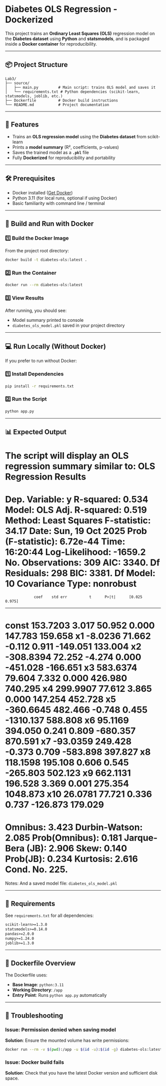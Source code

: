 # Diabetes OLS Regression - Dockerized

This project trains an **Ordinary Least Squares (OLS)** regression model on the **Diabetes dataset** using **Python** and **statsmodels**, and is packaged inside a **Docker container** for reproducibility.

---

## 📦 Project Structure

```
Lab3/
├── source/
│   ├── main.py         # Main script: trains OLS model and saves it
│   └── requirements.txt # Python dependencies (scikit-learn, statsmodels, joblib, etc.)
├── Dockerfile          # Docker build instructions
└── README.md           # Project documentation
```

---

## 🧪 Features

- Trains an **OLS regression model** using the **Diabetes dataset** from scikit-learn
- Prints a **model summary** (R², coefficients, p-values)
- Saves the trained model as a **`.pkl`** file
- Fully **Dockerized** for reproducibility and portability

---

## 🛠 Prerequisites

- Docker installed ([Get Docker](https://www.docker.com/get-started))
- Python 3.11 (for local runs, optional if using Docker)
- Basic familiarity with command line / terminal

---

## 🚀 Build and Run with Docker

### 1️⃣ Build the Docker Image

From the project root directory:

```bash
docker build -t diabetes-ols:latest .
```

### 2️⃣ Run the Container

```bash
docker run --rm diabetes-ols:latest
```

### 3️⃣ View Results

After running, you should see:
- Model summary printed to console
- `diabetes_ols_model.pkl` saved in your project directory

---

## 💻 Run Locally (Without Docker)

If you prefer to run without Docker:

### 1️⃣ Install Dependencies

```bash
pip install -r requirements.txt
```

### 2️⃣ Run the Script

```bash
python app.py
```

---

## 📊 Expected Output

The script will display an OLS regression summary similar to:
                            OLS Regression Results
==============================================================================
Dep. Variable:                      y   R-squared:                       0.534
Model:                            OLS   Adj. R-squared:                  0.519
Method:                 Least Squares   F-statistic:                     34.17
Date:                Sun, 19 Oct 2025   Prob (F-statistic):           6.72e-44
Time:                        16:20:44   Log-Likelihood:                -1659.2
No. Observations:                 309   AIC:                             3340.
Df Residuals:                     298   BIC:                             3381.
Df Model:                          10
Covariance Type:            nonrobust
==============================================================================
                 coef    std err          t      P>|t|      [0.025      0.975]
------------------------------------------------------------------------------
const        153.7203      3.017     50.952      0.000     147.783     159.658
x1            -8.0236     71.662     -0.112      0.911    -149.051     133.004
x2          -308.8394     72.252     -4.274      0.000    -451.028    -166.651
x3           583.6374     79.604      7.332      0.000     426.980     740.295
x4           299.9907     77.612      3.865      0.000     147.254     452.728
x5          -360.6645    482.466     -0.748      0.455   -1310.137     588.808
x6            95.1169    394.050      0.241      0.809    -680.357     870.591
x7           -93.0359    249.428     -0.373      0.709    -583.898     397.827
x8           118.1598    195.108      0.606      0.545    -265.803     502.123
x9           662.1131    196.528      3.369      0.001     275.354    1048.873
x10           26.0781     77.721      0.336      0.737    -126.873     179.029
==============================================================================
Omnibus:                        3.423   Durbin-Watson:                   2.085
Prob(Omnibus):                  0.181   Jarque-Bera (JB):                2.906
Skew:                           0.140   Prob(JB):                        0.234
Kurtosis:                       2.616   Cond. No.                         225.
==============================================================================

Notes:
And a saved model file: `diabetes_ols_model.pkl`

---

## 📝 Requirements

See `requirements.txt` for all dependencies:

```txt
scikit-learn>=1.3.0
statsmodels>=0.14.0
pandas>=2.0.0
numpy>=1.24.0
joblib>=1.3.0
```

---

## 🐳 Dockerfile Overview

The Dockerfile uses:
- **Base Image**: `python:3.11`
- **Working Directory**: `/app`
- **Entry Point**: Runs `python app.py` automatically

---

## 🔧 Troubleshooting

### Issue: Permission denied when saving model

**Solution**: Ensure the mounted volume has write permissions:

```bash
docker run --rm -v $(pwd):/app -u $(id -u):$(id -g) diabetes-ols:latest
```

### Issue: Docker build fails

**Solution**: Check that you have the latest Docker version and sufficient disk space.
